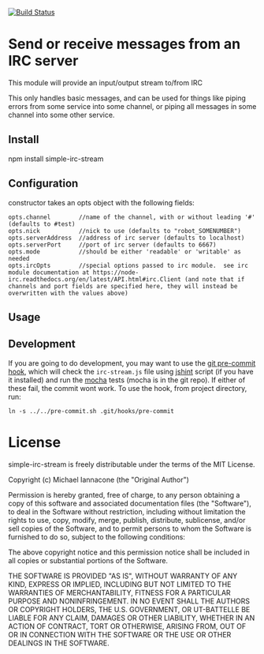 [![Build Status](https://travis-ci.org/ornl-situ/simple-irc-stream.png?branch=master)](https://travis-ci.org/ornl-situ/simple-irc-stream)


# Send or receive messages from an IRC server

This module will provide an input/output stream to/from IRC

This only handles basic messages, and can be used for things like piping errors from some service into some channel, or piping all messages in some channel into some other service.

## Install

npm install simple-irc-stream


## Configuration

constructor takes an opts object with the following fields:

    opts.channel        //name of the channel, with or without leading '#' (defaults to #test)
    opts.nick           //nick to use (defaults to "robot_SOMENUMBER")
    opts.serverAddress  //address of irc server (defaults to localhost)
    opts.serverPort     //port of irc server (defaults to 6667)
    opts.mode           //should be either 'readable' or 'writable' as needed
    opts.ircOpts        //special options passed to irc module.  see irc module documentation at https://node-irc.readthedocs.org/en/latest/API.html#irc.Client (and note that if channels and port fields are specified here, they will instead be overwritten with the values above)

## Usage


## Development

If you are going to do development, you may want to use the [git pre-commit hook](http://git-scm.com/book/en/Customizing-Git-Git-Hooks), which will check the `irc-stream.js` file using [jshint](https://github.com/jshint/jshint) script (if you have it installed) and run the [mocha](visionmedia.github.com/mocha/) tests (mocha is in the git repo). If either of these fail, the commit wont work. To use the hook, from project directory, run:

    ln -s ../../pre-commit.sh .git/hooks/pre-commit

# License

simple-irc-stream is freely distributable under the terms of the MIT License.

Copyright (c) Michael Iannacone (the "Original Author")

Permission is hereby granted, free of charge, to any person obtaining a copy of this software and associated documentation files (the "Software"), to deal in the Software without restriction, including without limitation the rights to use, copy, modify, merge, publish, distribute, sublicense, and/or sell copies of the Software, and to permit persons to whom the Software is furnished to do so, subject to the following conditions:
 
The above copyright notice and this permission notice shall be included in all copies or substantial portions of the Software.

THE SOFTWARE IS PROVIDED "AS IS", WITHOUT WARRANTY OF ANY KIND, EXPRESS OR IMPLIED, INCLUDING BUT NOT LIMITED TO THE WARRANTIES OF MERCHANTABILITY, FITNESS FOR A PARTICULAR PURPOSE AND NONINFRINGEMENT. IN NO EVENT SHALL THE AUTHORS OR COPYRIGHT HOLDERS, THE U.S. GOVERNMENT, OR UT-BATTELLE BE LIABLE FOR ANY CLAIM, DAMAGES OR OTHER LIABILITY, WHETHER IN AN ACTION OF CONTRACT, TORT OR OTHERWISE, ARISING FROM, OUT OF OR IN CONNECTION WITH THE SOFTWARE OR THE USE OR OTHER DEALINGS IN THE SOFTWARE.
